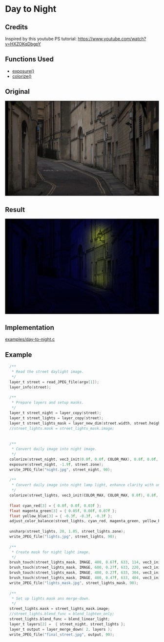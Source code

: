 # Day to Night 

## Credits

Inspired by this youtube PS tutorial:
    https://www.youtube.com/watch?v=HXZOKqDbgpY

## Functions Used

- [exposure()](../../../exposure.c)
- [colorize()](../../../colorize.c)

## Original 
![Original Image](../../../data/street.jpg)

## Result
![Day to Night Result](../../../data/final_street.jpg)

## Implementation

[examples/day-to-night.c](../../../examples/day-to-night.c)

## Example
```c
  /**
   * Read the street daylight image.
   */
  layer_t street = read_JPEG_file(argv[1]);
  layer_info(street);

  /**
   * Prepare layers and setup masks.
   */
  layer_t street_night = layer_copy(street);
  layer_t street_lights = layer_copy(street);
  layer_t street_lights_mask = layer_new_dim(street.width, street.height, street.color_components, False, False);
  //street_lights.mask = street_lights_mask.image;
 

  /**
   * Convert daily image into night image.
   */
  colorize(street_night, vec3_init(0.0f, 0.0f, COLOR_MAX), 0.8f, 0.0f, ALL_LEVELS, False, street.zone);
  exposure(street_night, -1.9f, street.zone);
  write_JPEG_file("night.jpg", street_night, 90);

  /**
   * Convert daily image into night lamp light, enhance clarity with unsharp mask.
   */
  colorize(street_lights, vec3_init(COLOR_MAX, COLOR_MAX, 0.0f), 0.8f, 0.0f, ALL_LEVELS, False, street.zone);

  float cyan_red[3] = { 0.0f, 0.0f, 0.03f };
  float magenta_green[3] = { 0.05f, 0.08f, 0.07f };
  float yellow_blue[3] = { -0.3f, -0.3f, -0.3f };
  adjust_color_balance(street_lights, cyan_red, magenta_green, yellow_blue, street_lights.zone);

  unsharp(street_lights, 20, 1.05, street_lights.zone);
  write_JPEG_file("lights.jpg", street_lights, 90);
  
  /**
   * Create mask for night light image.
   */
  brush_touch(street_lights_mask, IMAGE, 400, 0.67f, 633, 114, vec3_init(1.0f, 1.0f, 1.0f), blend_normal);
  brush_touch(street_lights_mask, IMAGE, 600, 0.27f, 633, 220, vec3_init(1.0f, 1.0f, 1.0f), blend_normal);
  brush_touch(street_lights_mask, IMAGE, 400, 0.27f, 633, 304, vec3_init(1.0f, 1.0f, 1.0f), blend_normal);
  brush_touch(street_lights_mask, IMAGE, 400, 0.47f, 633, 404, vec3_init(1.0f, 1.0f, 1.0f), blend_normal);
  write_JPEG_file("lights_mask.jpg", street_lights_mask, 90);

  /**
   * Set up lights mask ans merge-down.
   */
  street_lights.mask = street_lights_mask.image;
  //street_lights.blend_func = blend_lighten_only;
  street_lights.blend_func = blend_linear_light;
  layer_t layers[2] =  { street_night, street_lights };
  layer_t output = layer_merge_down( 2, layers );
  write_JPEG_file("final_street.jpg", output, 90);


```

